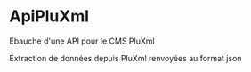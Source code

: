 # ApiPluXml
Ebauche d'une API pour le CMS PluXml

Extraction de données depuis PluXml renvoyées au format json

